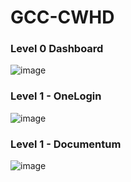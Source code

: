 # GCC-CWHD  

### Level 0 Dashboard  

![image](https://github.com/weixian-zhang/GCC-CWHD/assets/43234101/79eacfc8-dce5-49ff-8eaa-27425fb9c909)  

### Level 1 - OneLogin  

![image](https://github.com/weixian-zhang/GCC-CWHD/assets/43234101/b05f44f9-41a0-42ec-a10e-c0623a8120e4)


### Level 1 - Documentum  

![image](https://github.com/weixian-zhang/GCC-CWHD/assets/43234101/8824791f-0f29-406a-952a-7ec996b0af1b)

